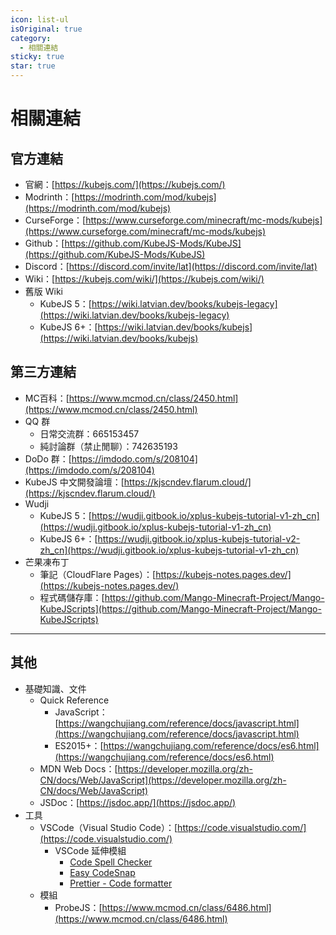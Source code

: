 ```yaml
---
icon: list-ul
isOriginal: true
category:
  - 相關連結
sticky: true
star: true
---
```


# 相關連結

## 官方連結

- 官網：[https://kubejs.com/](https://kubejs.com/)
- Modrinth：[https://modrinth.com/mod/kubejs](https://modrinth.com/mod/kubejs)
- CurseForge：[https://www.curseforge.com/minecraft/mc-mods/kubejs](https://www.curseforge.com/minecraft/mc-mods/kubejs)
- Github：[https://github.com/KubeJS-Mods/KubeJS](https://github.com/KubeJS-Mods/KubeJS)
- Discord：[https://discord.com/invite/lat](https://discord.com/invite/lat)
- Wiki：[https://kubejs.com/wiki/](https://kubejs.com/wiki/)
- 舊版 Wiki
  - KubeJS 5：[https://wiki.latvian.dev/books/kubejs-legacy](https://wiki.latvian.dev/books/kubejs-legacy)
  - KubeJS 6+：[https://wiki.latvian.dev/books/kubejs](https://wiki.latvian.dev/books/kubejs)

## 第三方連結

- MC百科：[https://www.mcmod.cn/class/2450.html](https://www.mcmod.cn/class/2450.html)
- QQ 群
  - 日常交流群：665153457
  - 純討論群（禁止閒聊）：742635193
- DoDo 群：[https://imdodo.com/s/208104](https://imdodo.com/s/208104)
- KubeJS 中文開發論壇：[https://kjscndev.flarum.cloud/](https://kjscndev.flarum.cloud/)
- Wudji
  - KubeJS 5：[https://wudji.gitbook.io/xplus-kubejs-tutorial-v1-zh_cn](https://wudji.gitbook.io/xplus-kubejs-tutorial-v1-zh_cn)
  - KubeJS 6+：[https://wudji.gitbook.io/xplus-kubejs-tutorial-v2-zh_cn](https://wudji.gitbook.io/xplus-kubejs-tutorial-v1-zh_cn)
- 芒果凍布丁
  <!-- - 筆記（Github Pages）：[https://evanhsieh0415.github.io/Blog/kubejs/](https://evanhsieh0415.github.io/Blog/kubejs/) -->
  - 筆記（CloudFlare Pages）：[https://kubejs-notes.pages.dev/](https://kubejs-notes.pages.dev/)
  <!-- - 筆記（HackMD）：[https://hackmd.io/@mango-minecraft-notes/KubeJS-Notes](https://hackmd.io/@mango-minecraft-notes/KubeJS-Notes) -->
  - 程式碼儲存庫：[https://github.com/Mango-Minecraft-Project/Mango-KubeJScripts](https://github.com/Mango-Minecraft-Project/Mango-KubeJScripts)

---

## 其他

- 基礎知識、文件
  - Quick Reference
    - JavaScript：[https://wangchujiang.com/reference/docs/javascript.html](https://wangchujiang.com/reference/docs/javascript.html)
    - ES2015+：[https://wangchujiang.com/reference/docs/es6.html](https://wangchujiang.com/reference/docs/es6.html)
  - MDN Web Docs：[https://developer.mozilla.org/zh-CN/docs/Web/JavaScript](https://developer.mozilla.org/zh-CN/docs/Web/JavaScript)
  - JSDoc：[https://jsdoc.app/](https://jsdoc.app/)
- 工具
  - VSCode（Visual Studio Code）：[https://code.visualstudio.com/](https://code.visualstudio.com/)
    - VSCode 延伸模組
      - [Code Spell Checker](https://marketplace.visualstudio.com/items?itemName=streetsidesoftware.code-spell-checker)
      - [Easy CodeSnap](https://marketplace.visualstudio.com/items?itemName=ArthurLobo.easy-codesnap)
      - [Prettier - Code formatter](https://marketplace.visualstudio.com/items?itemName=esbenp.prettier-vscode)
  - 模組
    - ProbeJS：[https://www.mcmod.cn/class/6486.html](https://www.mcmod.cn/class/6486.html)
